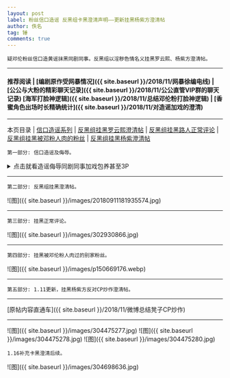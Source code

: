 ```yaml
---
layout: post
label: 粉丝信口造谣 反黑组卡黑澄清声明——更新挂黑杨紫方澄清帖
author: 佚名
tag: 锤
comments: true
---
```


    疑邓伦粉丝信口造黄谣抹黑同剧同事。反黑组以淫秽色情名义挂黑罗云熙、杨紫方澄清帖。

---

#### 推荐阅读 | [编剧原作受网暴情况]({{ site.baseurl }}/2018/11/网暴徐编电线) | [公公与大粉的精彩聊天记录]({{ site.baseurl }}/2018/11/公公直管VIP群的聊天记录)  [海军打脸神逻辑]({{ site.baseurl }}/2018/11/总结邓伦粉打脸神逻辑) | [香蜜角色出场时长精确统计]({{ site.baseurl }}/2018/11/对造谣加戏的澄清)

---

本页目录 \| [信口造谣系列](#dxjja) \| [反黑组挂黑罗云熙澄清帖](#dxjjb) \| [反黑组挂黑路人正常评论](#dxjjc)  \| [反黑组挂黑被邓粉人肉的粉丝](#dxjjd)  \| [反黑组挂黑杨紫澄清帖](#dxjje)


<a class="anchor" name="dxjja"></a>

    第一部分: 信口造谣及侮辱。
    
<details><summary>点击就看造谣侮辱同剧同事加戏包养甚至3P</summary><img src="{{ site.baseurl }}/images/300357504.jpg"><img src="{{ site.baseurl }}/images/301787077.jpg"><img src="{{ site.baseurl }}/images/301787076.jpg"></details>


---

    
<a class="anchor" name="dxjjb"></a>

    第二部分: 反黑组挂黑澄清帖。
    
![图]({{ site.baseurl }}/images/20180911181935574.jpg) 


---

    
<a class="anchor" name="dxjjc"></a>

    第三部分: 挂黑正常评论。
    
![图]({{ site.baseurl }}/images/302930866.jpg) 

---

    
<a class="anchor" name="dxjjd"></a>

    第四部分: 挂黑被邓伦粉人肉过的别家粉丝。
    
![图]({{ site.baseurl }}/images/p150669176.webp) 

---

    
<a class="anchor" name="dxjje"></a>

    第五部分: 1.11更新，挂黑杨紫方反对CP炒作澄清帖。
    
---

[原帖内容直通车]({{ site.baseurl }}/2018/11/微博总结凳子CP炒作)

---

![图]({{ site.baseurl }}/images/304475277.jpg) 
![图]({{ site.baseurl }}/images/304475278.jpg) 
![图]({{ site.baseurl }}/images/304475280.jpg) 

    1.16补充卡黑澄清后续。

![图]({{ site.baseurl }}/images/304698636.jpg) 
